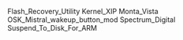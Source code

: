 Flash_Recovery_Utility
Kernel_XIP
Monta_Vista
OSK_Mistral_wakeup_button_mod
Spectrum_Digital
Suspend_To_Disk_For_ARM
